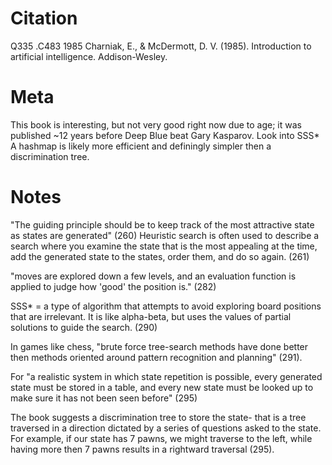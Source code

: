 # Citation
Q335 .C483 1985
Charniak, E., & McDermott, D. V. (1985). Introduction to artificial intelligence. Addison-Wesley.

# Meta
This book is interesting, but not very good right now due to age; it was published ~12 years before Deep Blue beat Gary Kasparov. 
Look into SSS*
A hashmap is likely more efficient and definingly simpler then a discrimination tree.
# Notes
"The guiding principle should be to keep track of the most attractive state as states are generated" (260)
Heuristic search is often used to describe a search where you examine the state that is the most appealing at the time, add the generated state to the states, order them, and do so again. (261)

"moves are explored down a few levels, and an evaluation function is applied to judge how 'good' the position is." (282)

SSS* = a type of algorithm that attempts to avoid exploring board positions that are irrelevant. It is like alpha-beta, but uses the values of partial solutions to guide the search. (290)

In games like chess, "brute force tree-search methods have done better then methods oriented around pattern recognition and planning" (291).

For "a realistic system in which state repetition is possible, every generated state must be stored in a table, and every new state must be looked up to make sure it has not been seen before" (295)

The book suggests a discrimination tree to store the state- that is a tree traversed in a direction dictated by a series of questions asked to the state. For example, if our state has 7 pawns, we might traverse to the left, while having more then 7 pawns results in a rightward traversal (295). 


